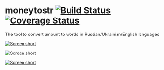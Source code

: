 moneytostr [![Build Status](https://secure.travis-ci.org/javadev/moneytostr-russian.png)](http://travis-ci.org/javadev/moneytostr-russian) [![Coverage Status](https://coveralls.io/repos/javadev/moneytostr-russian/badge.png)](https://coveralls.io/r/javadev/moneytostr-russian)
==========

The tool to convert amount to words in Russian/Ukrainian/English languages

[![Screen short](https://raw.github.com/javadev/moneytostr-russian/master/moneytostr.png)](https://github.com/javadev/moneytostr-russian/)

[![Screen short](https://raw.github.com/javadev/moneytostr-russian/master/moneytostr2.png)](https://github.com/javadev/moneytostr-russian/)

[![Screen short](https://raw.github.com/javadev/moneytostr-russian/master/moneytostr3.png)](https://github.com/javadev/moneytostr-russian/)

